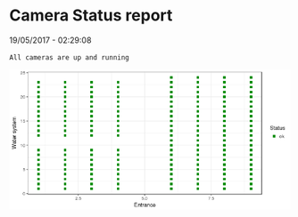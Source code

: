 Camera Status report
================
19/05/2017 - 02:29:08

    All cameras are up and running

![](camreport_files/figure-markdown_github/unnamed-chunk-2-1.png)

